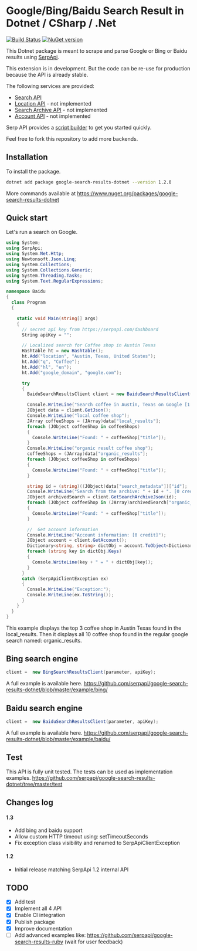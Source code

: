 # Google/Bing/Baidu Search Result in Dotnet / CSharp / .Net

[![Build Status](https://travis-ci.org/serpapi/google-search-results-dotnet.svg?branch=master)](https://travis-ci.org/serpapi/google-search-results-dotnet)
[![NuGet version](https://badge.fury.io/nu/google-search-results-dotnet.svg)](https://badge.fury.io/nu/google-search-results-dotnet)

This Dotnet package is meant to scrape and parse Google or Bing or Baidu results using [SerpApi](https://serpapi.com).

This extension is in development. But the code can be re-use for production because the API is already stable.

The following services are provided:
 * [Search API](https://serpapi.com/search-api) 
 * [Location API](https://serpapi.com/locations-api) - not implemented
 * [Search Archive API](https://serpapi.com/search-archive-api)  - not implemented
 * [Account API](https://serpapi.com/account-api) - not implemented

Serp API provides a [script builder](https://serpapi.com/demo) to get you started quickly.

Feel free to fork this repository to add more backends.

## Installation

To install the package.
```bash
dotnet add package google-search-results-dotnet --version 1.2.0
```

More commands available at https://www.nuget.org/packages/google-search-results-dotnet

## Quick start 

Let's run a search on Google.

```csharp
using System;
using SerpApi;
using System.Net.Http;
using Newtonsoft.Json.Linq;
using System.Collections;
using System.Collections.Generic;
using System.Threading.Tasks;
using System.Text.RegularExpressions;

namespace Baidu
{
  class Program
  {

    static void Main(string[] args)
    {
      // secret api key from https://serpapi.com/dashboard
      String apiKey = "";

      // Localized search for Coffee shop in Austin Texas
      Hashtable ht = new Hashtable();
      ht.Add("location", "Austin, Texas, United States");
      ht.Add("q", "Coffee");
      ht.Add("hl", "en");
      ht.Add("google_domain", "google.com");

      try
      {
        BaiduSearchResultsClient client = new BaiduSearchResultsClient(ht, apiKey);

        Console.WriteLine("Search coffee in Austin, Texas on Google [1 credit]");
        JObject data = client.GetJson();
        Console.WriteLine("local coffee shop");
        JArray coffeeShops = (JArray)data["local_results"];
        foreach (JObject coffeeShop in coffeeShops)
        {
          Console.WriteLine("Found: " + coffeeShop["title"]);
        }
        Console.WriteLine("organic result coffee shop");
        coffeeShops = (JArray)data["organic_results"];
        foreach (JObject coffeeShop in coffeeShops)
        {
          Console.WriteLine("Found: " + coffeeShop["title"]);
        }

        string id = (string)((JObject)data["search_metadata"])["id"];
        Console.WriteLine("Search from the archive: " + id + ". [0 credit]");
        JObject archivedSearch = client.GetSearchArchiveJson(id);
        foreach (JObject coffeeShop in (JArray)archivedSearch["organic_results"])
        {
          Console.WriteLine("Found: " + coffeeShop["title"]);
        }

        //  Get account information
        Console.WriteLine("Account information: [0 credit]");
        JObject account = client.GetAccount();
        Dictionary<string, string> dictObj = account.ToObject<Dictionary<string, string>>();
        foreach (string key in dictObj.Keys)
        {
          Console.WriteLine(key + " = " + dictObj[key]);
        }
      }
      catch (SerpApiClientException ex)
      {
        Console.WriteLine("Exception:");
        Console.WriteLine(ex.ToString());
      }
    }
  }
}
```

This example displays the top 3 coffee shop in Austin Texas found in the local_results.
Then it displays all 10 coffee shop found in the regular google search named: organic_results.

## Bing search engine
```csharp
client =  new BingSearchResultsClient(parameter, apiKey);
```

A full example is available here.
https://github.com/serpapi/google-search-results-dotnet/blob/master/example/bing/

## Baidu search engine
```csharp
client =  new BaiduSearchResultsClient(parameter, apiKey);
```

A full example is available here.
https://github.com/serpapi/google-search-results-dotnet/blob/master/example/baidu/

## Test

This API is fully unit tested. The tests can be used as implementation examples.
https://github.com/serpapi/google-search-results-dotnet/tree/master/test

## Changes log
#### 1.3 
 * Add bing and baidu support
 * Allow custom HTTP timeout using: setTimeoutSeconds
 * Fix exception class visibility and renamed to SerpApiClientException

#### 1.2
 * Initial release matching SerpApi 1.2 internal API

TODO
---
 * [x] Add test
 * [x] Implement all 4 API
 * [x] Enable CI integration
 * [x] Publish package
 * [x] Improve documentation
 * [ ] Add advanced examples like: https://github.com/serpapi/google-search-results-ruby (wait for user feedback)
